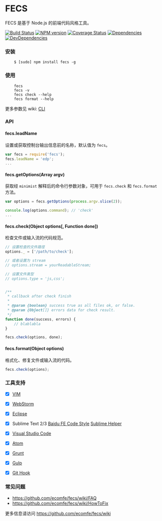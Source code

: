 FECS
==========

FECS 是基于 Node.js 的前端代码风格工具。

[![Build Status](https://img.shields.io/travis/ecomfe/fecs.svg?style=flat)](http://travis-ci.org/ecomfe/fecs)
[![NPM version](https://img.shields.io/npm/v/fecs.svg?style=flat)](https://www.npmjs.com/package/fecs)
[![Coverage Status](https://img.shields.io/coveralls/ecomfe/fecs.svg?style=flat)](https://coveralls.io/r/ecomfe/fecs)
[![Dependencies](https://img.shields.io/david/ecomfe/fecs.svg?style=flat)](https://david-dm.org/ecomfe/fecs)
[![DevDependencies](https://img.shields.io/david/dev/ecomfe/fecs.svg?style=flat)](https://david-dm.org/ecomfe/fecs)


### 安装

```
    $ [sudo] npm install fecs -g
```

### 使用

```
    fecs
    fecs -v
    fecs check --help
    fecs format --help
```

更多参数见 wiki: [CLI](https://github.com/ecomfe/fecs/wiki/CLI)

### API

#### fecs.leadName

设置或获取控制台输出信息前的名称，默认值为 `fecs`。

```javascript
var fecs = require('fecs');
fecs.leadName = 'edp';
...
```

#### fecs.getOptions(Array argv)

获取经 `minimist` 解释后的命令行参数对象，可用于 `fecs.check` 和 `fecs.format` 方法。

```javascript
var options = fecs.getOptions(process.argv.slice(2));

console.log(options.command); // 'check'
...
```

#### fecs.check(Object options[, Function done])

检查文件或输入流的代码规范。

```javascript
// 设置检查的文件路径
options._ = ['/path/to/check'];

// 或者设置为 stream
// options.stream = yourReadableStream;

// 设置文件类型
// options.type = 'js,css';


/**
 * callback after check finish
 *
 * @param {boolean} success true as all files ok, or false.
 * @param {Object[]} errors data for check result.
 */
function done(success, errors) {
    // blablabla
}

fecs.check(options, done);
```

#### fecs.format(Object options)

格式化、修复文件或输入流的代码。

```javascript
fecs.check(options);
```


### 工具支持

 - [x] [VIM](https://github.com/hushicai/fecs.vim)
 - [x] [WebStorm](https://github.com/leeight/Baidu-FE-Code-Style#webstorm)
 - [x] [Eclipse](https://github.com/ecomfe/fecs-eclipse)
 - [x] Sublime Text 2/3 [Baidu FE Code Style](https://github.com/leeight/Baidu-FE-Code-Style) [Sublime Helper](https://github.com/baidu-lbs-opn-fe/Sublime-fecsHelper)
 - [x] [Visual Studio Code](https://github.com/21paradox/fecs-visual-studio-code)
 - [x] [Atom](https://github.com/8427003/atom-fecs)

 - [x] [Grunt](https://github.com/ecomfe/fecs-grunt)
 - [x] [Gulp](https://github.com/ecomfe/fecs-gulp)

 - [x] [Git Hook](https://github.com/cxtom/fecs-git-hooks)


### 常见问题

- <https://github.com/ecomfe/fecs/wiki/FAQ>
- <https://github.com/ecomfe/fecs/wiki/HowToFix>

更多信息请访问 <https://github.com/ecomfe/fecs/wiki>

